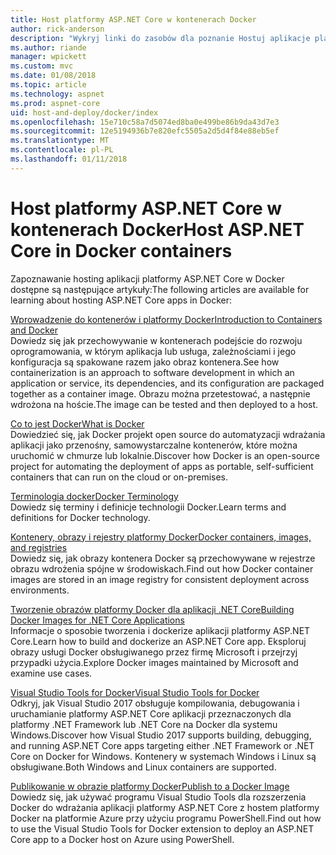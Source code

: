 ```yaml
---
title: Host platformy ASP.NET Core w kontenerach Docker
author: rick-anderson
description: "Wykryj linki do zasobów dla poznanie Hostuj aplikacje platformy ASP.NET Core w kontenerach Docker."
ms.author: riande
manager: wpickett
ms.custom: mvc
ms.date: 01/08/2018
ms.topic: article
ms.technology: aspnet
ms.prod: aspnet-core
uid: host-and-deploy/docker/index
ms.openlocfilehash: 15e710c58a7d5074ed8ba0e499be86b9da43d7e3
ms.sourcegitcommit: 12e5194936b7e820efc5505a2d5d4f84e88eb5ef
ms.translationtype: MT
ms.contentlocale: pl-PL
ms.lasthandoff: 01/11/2018
---
```

# <a name="host-aspnet-core-in-docker-containers"></a><span data-ttu-id="a6376-103">Host platformy ASP.NET Core w kontenerach Docker</span><span class="sxs-lookup"><span data-stu-id="a6376-103">Host ASP.NET Core in Docker containers</span></span>

<span data-ttu-id="a6376-104">Zapoznawanie hosting aplikacji platformy ASP.NET Core w Docker dostępne są następujące artykuły:</span><span class="sxs-lookup"><span data-stu-id="a6376-104">The following articles are available for learning about hosting ASP.NET Core apps in Docker:</span></span>

[<span data-ttu-id="a6376-105">Wprowadzenie do kontenerów i platformy Docker</span><span class="sxs-lookup"><span data-stu-id="a6376-105">Introduction to Containers and Docker</span></span>](/dotnet/standard/microservices-architecture/container-docker-introduction/index)  
<span data-ttu-id="a6376-106">Dowiedz się jak przechowywanie w kontenerach podejście do rozwoju oprogramowania, w którym aplikacja lub usługa, zależnościami i jego konfiguracja są spakowane razem jako obraz kontenera.</span><span class="sxs-lookup"><span data-stu-id="a6376-106">See how containerization is an approach to software development in which an application or service, its dependencies, and its configuration are packaged together as a container image.</span></span> <span data-ttu-id="a6376-107">Obrazu można przetestować, a następnie wdrożona na hoście.</span><span class="sxs-lookup"><span data-stu-id="a6376-107">The image can be tested and then deployed to a host.</span></span>

[<span data-ttu-id="a6376-108">Co to jest Docker</span><span class="sxs-lookup"><span data-stu-id="a6376-108">What is Docker</span></span>](/dotnet/standard/microservices-architecture/container-docker-introduction/docker-defined)  
<span data-ttu-id="a6376-109">Dowiedzieć się, jak Docker projekt open source do automatyzacji wdrażania aplikacji jako przenośny, samowystarczalne kontenerów, które można uruchomić w chmurze lub lokalnie.</span><span class="sxs-lookup"><span data-stu-id="a6376-109">Discover how Docker is an open-source project for automating the deployment of apps as portable, self-sufficient containers that can run on the cloud or on-premises.</span></span>

[<span data-ttu-id="a6376-110">Terminologia docker</span><span class="sxs-lookup"><span data-stu-id="a6376-110">Docker Terminology</span></span>](/dotnet/standard/microservices-architecture/container-docker-introduction/docker-terminology)  
<span data-ttu-id="a6376-111">Dowiedz się terminy i definicje technologii Docker.</span><span class="sxs-lookup"><span data-stu-id="a6376-111">Learn terms and definitions for Docker technology.</span></span>

[<span data-ttu-id="a6376-112">Kontenery, obrazy i rejestry platformy Docker</span><span class="sxs-lookup"><span data-stu-id="a6376-112">Docker containers, images, and registries</span></span>](/dotnet/standard/microservices-architecture/container-docker-introduction/docker-containers-images-registries)  
<span data-ttu-id="a6376-113">Dowiedz się, jak obrazy kontenera Docker są przechowywane w rejestrze obrazu wdrożenia spójne w środowiskach.</span><span class="sxs-lookup"><span data-stu-id="a6376-113">Find out how Docker container images are stored in an image registry for consistent deployment across environments.</span></span>

[<span data-ttu-id="a6376-114">Tworzenie obrazów platformy Docker dla aplikacji .NET Core</span><span class="sxs-lookup"><span data-stu-id="a6376-114">Building Docker Images for .NET Core Applications</span></span>](/dotnet/articles/core/docker/building-net-docker-images)  
<span data-ttu-id="a6376-115">Informacje o sposobie tworzenia i dockerize aplikacji platformy ASP.NET Core.</span><span class="sxs-lookup"><span data-stu-id="a6376-115">Learn how to build and dockerize an ASP.NET Core app.</span></span> <span data-ttu-id="a6376-116">Eksploruj obrazy usługi Docker obsługiwanego przez firmę Microsoft i przejrzyj przypadki użycia.</span><span class="sxs-lookup"><span data-stu-id="a6376-116">Explore Docker images maintained by Microsoft and examine use cases.</span></span>

[<span data-ttu-id="a6376-117">Visual Studio Tools for Docker</span><span class="sxs-lookup"><span data-stu-id="a6376-117">Visual Studio Tools for Docker</span></span>](xref:host-and-deploy/docker/visual-studio-tools-for-docker)  
<span data-ttu-id="a6376-118">Odkryj, jak Visual Studio 2017 obsługuje kompilowania, debugowania i uruchamianie platformy ASP.NET Core aplikacji przeznaczonych dla platformy .NET Framework lub .NET Core na Docker dla systemu Windows.</span><span class="sxs-lookup"><span data-stu-id="a6376-118">Discover how Visual Studio 2017 supports building, debugging, and running ASP.NET Core apps targeting either .NET Framework or .NET Core on Docker for Windows.</span></span> <span data-ttu-id="a6376-119">Kontenery w systemach Windows i Linux są obsługiwane.</span><span class="sxs-lookup"><span data-stu-id="a6376-119">Both Windows and Linux containers are supported.</span></span>

[<span data-ttu-id="a6376-120">Publikowanie w obrazie platformy Docker</span><span class="sxs-lookup"><span data-stu-id="a6376-120">Publish to a Docker Image</span></span>](/azure/vs-azure-tools-docker-hosting-web-apps-in-docker)  
<span data-ttu-id="a6376-121">Dowiedz się, jak używać programu Visual Studio Tools dla rozszerzenia Docker do wdrażania aplikacji platformy ASP.NET Core z hostem platformy Docker na platformie Azure przy użyciu programu PowerShell.</span><span class="sxs-lookup"><span data-stu-id="a6376-121">Find out how to use the Visual Studio Tools for Docker extension to deploy an ASP.NET Core app to a Docker host on Azure using PowerShell.</span></span>
